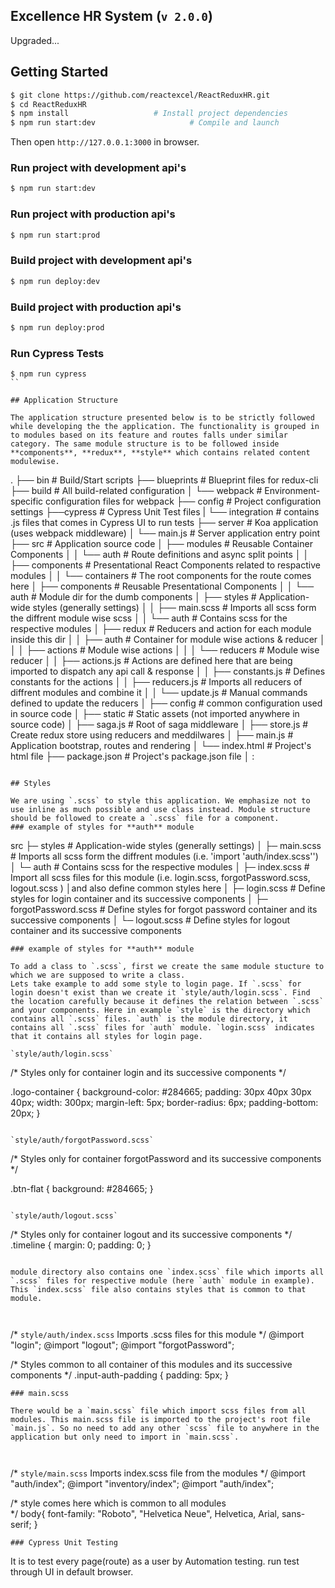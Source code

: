 ## Excellence HR System (```v 2.0.0```)
Upgraded...

## Getting Started


```bash
$ git clone https://github.com/reactexcel/ReactReduxHR.git
$ cd ReactReduxHR
$ npm install                   # Install project dependencies
$ npm run start:dev                     # Compile and launch
```
Then open `http://127.0.0.1:3000` in browser.

### Run project with development api's


```bash
$ npm run start:dev
```

### Run project with production api's


```bash
$ npm run start:prod
```
### Build project with development api's


```bash
$ npm run deploy:dev
```

### Build project with production api's


```bash
$ npm run deploy:prod
```

### Run Cypress Tests

```
$ npm run cypress
``

## Application Structure

The application structure presented below is to be strictly followed while developing the the application. The functionality is grouped in to modules based on its feature and routes falls under similar category. The same module structure is to be followed inside **components**, **redux**, **style** which contains related content modulewise.

```
.
├── bin                      # Build/Start scripts
├── blueprints               # Blueprint files for redux-cli
├── build                    # All build-related configuration
│   └── webpack              # Environment-specific configuration files for webpack
├── config                   # Project configuration settings
├──cypress                   # Cypress Unit Test files
|   └── integration          # contains .js files that comes in Cypress UI to run tests
├── server                   # Koa application (uses webpack middleware)
│   └── main.js              # Server application entry point
├── src                      # Application source code
│   ├── modules              # Reusable Container Components
│   │   └── auth             # Route definitions and async split points
│   │       ├── components   # Presentational React Components related to respactive modules
│   │       └── containers   # The root components for the route comes here
│   ├── components           # Reusable Presentational Components
│   │   └── auth             # Module dir for the dumb components
│   ├── styles               # Application-wide styles (generally settings)
│   │   ├── main.scss        # Imports all scss form the diffrent module wise scss
│   │   └── auth             # Contains scss for the respective modules
│   ├── redux                # Reducers and action for each module inside this dir
│   │   ├── auth             # Container for module wise actions & reducer
│   │   │   ├── actions      # Module wise actions
│   │   │   └── reducers     # Module wise reducer
│   │   ├── actions.js       # Actions are defined here that are being imported to dispatch any api call & response
│   │   ├── constants.js     # Defines constants for the actions
│   │   ├── reducers.js      # Imports all reducers of diffrent modules and combine it
│   │   └── update.js        # Manual commands defined to update the reducers
│   ├── config               # common configuration used in source code
│   ├── static               # Static assets (not imported anywhere in source code)
│   ├── saga.js              # Root of saga middleware
│   ├── store.js             # Create redux store using reducers and meddilwares
│   ├── main.js              # Application bootstrap, routes and rendering
│   └── index.html           # Project's html file
├── package.json             # Project's package.json file
│
:
```

## Styles

We are using `.scss` to style this application. We emphasize not to use inline as much possible and use class instead. Module structure should be followed to create a `.scss` file for a component.
### example of styles for **auth** module

```
src
├─ styles                    # Application-wide styles (generally settings)
│  ├─ main.scss               # Imports all scss form the diffrent modules (i.e. 'import 'auth/index.scss'')
│  └─ auth                    # Contains scss for the respective modules
│     ├─ index.scss           # Import all scss files for this module (i.e. login.scss, forgotPassword.scss, logout.scss ) │and also define common styles here
│     ├─ login.scss           # Define styles for login container and its successive components
│     ├─ forgotPassword.scss  # Define styles for forgot password container and its successive components
│     └─ logout.scss          # Define styles for logout container and its successive components

```
### example of styles for **auth** module

To add a class to `.scss`, first we create the same module stucture to which we are supposed to write a class.
Lets take example to add some style to login page. If `.scss` for login doesn't exist than we create it `style/auth/login.scss`. Find the location carefully because it defines the relation between `.scss` and your components. Here in example `style` is the directory which contains all `.scss` files. `auth` is the module directory, it contains all `.scss` files for `auth` module. `login.scss` indicates that it contains all styles for login page.

`style/auth/login.scss`

```
/*
  Styles only for container login and its successive components
*/

.logo-container {
  background-color: #284665;
  padding: 30px 40px 30px 40px;
  width: 300px;
  margin-left: 5px;
  border-radius: 6px;
  padding-bottom: 20px;
}
```

`style/auth/forgotPassword.scss`

```
/*
  Styles only for container forgotPassword and its successive components
*/

.btn-flat {
  background: #284665;
}
```

`style/auth/logout.scss`

```
/*
  Styles only for container logout and its successive components
*/
.timeline {
  margin: 0;
  padding: 0;
}
```

module directory also contains one `index.scss` file which imports all `.scss` files for respective module (here `auth` module in example). This `index.scss` file also contains styles that is common to that module.



```
/*
  `style/auth/index.scss`
  Imports .scss files for this module
*/
@import "login";
@import "logout";
@import "forgotPassword";

/*
  Styles common to all container of this modules and its successive components
*/
.input-auth-padding {
  padding: 5px;
}
```
### main.scss

There would be a `main.scss` file which import scss files from all modules. This main.scss file is imported to the project's root file `main.js`. So no need to add any other `scss` file to anywhere in the application but only need to import in `main.scss`.



```
/*
  `style/main.scss`
  Imports index.scss file from the modules
*/
@import "auth/index";
@import "inventory/index";
@import "auth/index";

/*
  style comes here which is common to all modules  
*/
body{
  font-family: "Roboto", "Helvetica Neue", Helvetica, Arial, sans-serif;
}
```
### Cypress Unit Testing

```
It is to test every page(route) as a user by Automation testing.
run test through UI in default browser.

```